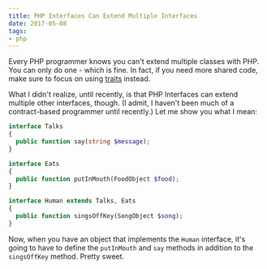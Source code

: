```yaml
---
title: PHP Interfaces Can Extend Multiple Interfaces
date: 2017-05-08
tags:
- php
---
```

Every PHP programmer knows you can't extend multiple classes with PHP.  You can only do one - which is fine.  In fact, if you need more shared code, make sure to focus on using [traits](http://php.net/manual/en/language.oop5.traits.php) instead.

<!--more-->

What I didn't realize, until recently, is that PHP Interfaces can extend multiple other interfaces, though.  (I admit, I haven't been much of a contract-based programmer until recently.)  Let me show you what I mean:

```php
interface Talks
{
  public function say(string $message);
}

interface Eats
{
  public function putInMouth(FoodObject $food);
}

interface Human extends Talks, Eats
{
  public function singsOffKey(SongObject $song);
}
```

Now, when you have an object that implements the `Human` interface, it's going to have to define the `putInMouth` and `say` methods in addition to the `singsOffKey` method.  Pretty sweet.
